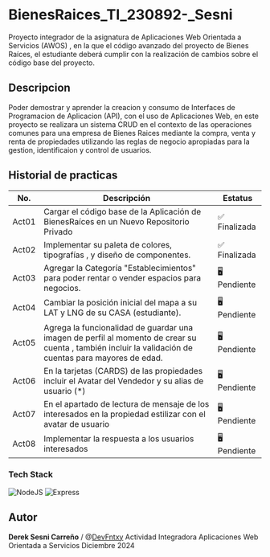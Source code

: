 # BienesRaices_TI_230892-_Sesni
Proyecto integrador de la asignatura de Aplicaciones Web Orientada a Servicios (AWOS) , en la que el código avanzado del proyecto de Bienes Raíces, el estudiante deberá cumplir con la realización de cambios sobre el código base del proyecto.


## Descripcion

Poder demostrar y aprender la creacion y consumo de Interfaces de Programacion de Aplicacion (API), con el uso de Aplicaciones Web, en este proyecto se realizara un sistema CRUD en el contexto de las operaciones comunes para una empresa de Bienes Raices mediante la compra, venta y renta de propiedades utilizando las reglas de negocio apropiadas para la gestion, identificaion y control de usuarios.

## Historial de practicas 
| No. | Descripción                               |Estatus|
| --- | ------------------------------------------|------|
| Act01 |Cargar el código base de la Aplicación de BienesRaíces en un Nuevo Repositorio Privado| ✅ Finalizada |
| Act02 |Implementar su paleta de colores, tipografías , y diseño de componentes.| ✅ Finalizada |  
| Act03 | Agregar la Categoría "Establecimientos" para poder rentar o vender espacios para negocios.| 🖥️ Pendiente |
| Act04 |Cambiar la posición inicial del mapa a su LAT y LNG de su CASA (estudiante).| 🖥️ Pendiente  |
| Act05 |Agrega la funcionalidad de guardar una imagen de perfil al momento de crear su cuenta , también incluir la validación de cuentas para mayores de edad.| 🖥️ Pendiente  |
| Act06 |En la tarjetas (CARDS) de las propiedades incluir el Avatar del Vendedor y su alias de usuario (*)| 🖥️ Pendiente  |
| Act07 |En el apartado de lectura de mensaje de los interesados en la propiedad estilizar con el avatar de usuario |🖥️ Pendiente  |
| Act08 |Implementar la respuesta a los usuarios interesados|  🖥️ Pendiente  |


### Tech Stack
![NodeJS](https://img.shields.io/badge/Node.js-43853D?style=for-the-badge&logo=node.js&logoColor=white) 
![Express](https://img.shields.io/badge/Express.js-404D59?style=for-the-badge)

## Autor
**Derek Sesni Carreño** / @[DevFntxy](https://github.com/DevFntxy) 
Actividad Integradora
Aplicaciones Web Orientada a Servicios 
Diciembre 2024

